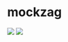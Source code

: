 # mockzag


<img src="https://github.com/ykc415/zigzag_challenge/blob/master/art/1.png" />
<img src="https://github.com/ykc415/zigzag_challenge/blob/master/art/2.png" />

